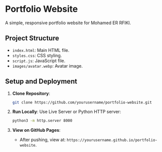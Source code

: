 
# Portfolio Website

A simple, responsive portfolio website for Mohamed ER RFIKI.

## Project Structure

- `index.html`: Main HTML file.
- `styles.css`: CSS styling.
- `script.js`: JavaScript file.
- `images/avatar.webp`: Avatar image.

## Setup and Deployment

1. **Clone Repository**:
   ```bash
   git clone https://github.com/yourusername/portfolio-website.git
   ```
   
2. **Run Locally**:
   Use Live Server or Python HTTP server:
   ```bash
   python3 -m http.server 8000
   ```

3. **View on GitHub Pages**:
   - After pushing, view at: `https://yourusername.github.io/portfolio-website`.
